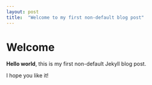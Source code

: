 ```yaml
---
layout: post
title:  "Welcome to my first non-default blog post"
---
```


# Welcome

**Hello world**, this is my first non-default Jekyll blog post.

I hope you like it! 